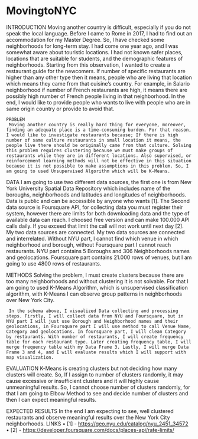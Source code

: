 # MovingtoNYC

INTRODUCTION
    Moving another country is difficult, especially if you do not speak the local language.  Before I came to Rome in 2017, I had to find out an accommodation for my Master Degree. So, I have checked some neighborhoods for long-term stay. I had come one year ago, and I was somewhat aware about touristic locations. I had not known safer places, locations that are suitable for students, and the demographic features of neighborhoods. Starting from this observation, I wanted to create a restaurant guide for the newcomers. If number of specific restaurants are higher than any other type then it means, people who are living that location which means they came from that cuisine’s country. For example, in Salario neighborhood if number of French restaurants are high, it means there are possibly high number of French people living in that neighborhood. In the end, I would like to provide people who wants to live with people who are in same origin country or provide to avoid that.
    
    PROBLEM
     Moving another country is really hard thing for everyone, moreover, finding an adequate place is a time-consuming burden. For that reason, I would like to investigate restaurants because; If there is high number of same culture restaurants in small location it means, the people live there should be originally came from that culture. Solving this problem requires clustering because we must make groups of restaurants while they are in different locations. Also supervised, or reinforcement learning methods will not be effective in this situation because it is not possible to make assumptions in this problem. So, I am going to used Unsupervised Algorithm which will be K-Means.


DATA
     I am going to use two different data sources, the first one is from New York University Spatial Data Repository which includes name of the boroughs, neighborhoods and latitudes and longitudes of neighborhoods. Data is public and can be accessible by anyone who wants [1]. The Second data source is Foursquare API, for collecting data you must register their system, however there are limits for both downloading data and the type of available data can reach. I choosed free version and can make 100.000 API calls daily. If you exceed that limit the call will not work until next day [2]. My two data sources are connected. My two data sources are connected and interrelated. Without NYU part, I cannot find which venue in which neighborhood and borough, without Foursquare part I cannot reach restaurants. NYU part contains 5 Boroughs and 306 Neighborhoods names and geolocations. Foursquare part contains 21.000 rows of venues, but I am going to use 4800 rows of restaurants. 


METHODS
     Solving the problem, I must create clusters because there are too many neighborhoods and without clustering it is not solvable.  For that I am going to used K-Means Algorithm, which is unsupervised classification algorithm, with K-Means I can observe group patterns in neighborhoods over New York City.  
 
     In the schema above, I visualized Data collecting and processing steps. Firstly, I will collect data from NYU and Foursquare, but in NYU part I will just use Borough and Neighborhood names and their geolocations, in Foursquare part I will use method to call Venue Name, Category and geolocations. In foursquare part, I will clean Category by restaurants. With number of restaurants, I will create frequency table for each restaurant type. Later creating frequency table, I will merge frequency table with my Data Frame 3. Lastly, I will merge Data Frame 3 and 4, and I will evaluate results which I will support with map visualization.
EVALUATION
     K-Means is creating clusters but not deciding how many clusters will create. So, If I assign to number of clusters randomly, it may cause excessive or insufficient clusters and it will highly cause unmeaningful results. So, I cannot choose number of clusters randomly, for that I am going to Elbow Method to see and decide number of clusters and then I can expect meaningful results. 

EXPECTED RESULTS
     In the end I am expecting to see, well clustered restaurants and observe meaningful results over the New York City neighborhoods.
LINKS
•	[1] - https://geo.nyu.edu/catalog/nyu_2451_34572
•	[2] - https://developer.foursquare.com/docs/places-api/rate-limits/ 

